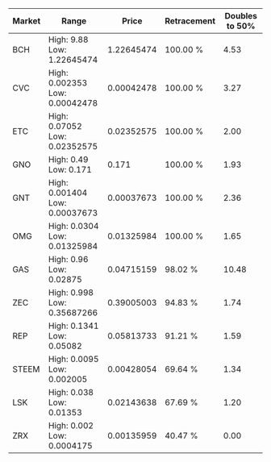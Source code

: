 | Market | Range | Price| Retracement | Doubles to 50% |
| --- | --- | --- | --- | --- |
| BCH | High: 9.88<br />Low: 1.22645474 | 1.22645474 | 100.00 % | 4.53 |
| CVC | High: 0.002353<br />Low: 0.00042478 | 0.00042478 | 100.00 % | 3.27 |
| ETC | High: 0.07052<br />Low: 0.02352575 | 0.02352575 | 100.00 % | 2.00 |
| GNO | High: 0.49<br />Low: 0.171 | 0.171 | 100.00 % | 1.93 |
| GNT | High: 0.001404<br />Low: 0.00037673 | 0.00037673 | 100.00 % | 2.36 |
| OMG | High: 0.0304<br />Low: 0.01325984 | 0.01325984 | 100.00 % | 1.65 |
| GAS | High: 0.96<br />Low: 0.02875 | 0.04715159 | 98.02 % | 10.48 |
| ZEC | High: 0.998<br />Low: 0.35687266 | 0.39005003 | 94.83 % | 1.74 |
| REP | High: 0.1341<br />Low: 0.05082 | 0.05813733 | 91.21 % | 1.59 |
| STEEM | High: 0.0095<br />Low: 0.002005 | 0.00428054 | 69.64 % | 1.34 |
| LSK | High: 0.038<br />Low: 0.01353 | 0.02143638 | 67.69 % | 1.20 |
| ZRX | High: 0.002<br />Low: 0.0004175 | 0.00135959 | 40.47 % | 0.00 |
